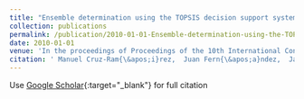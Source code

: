```yaml
---
title: "Ensemble determination using the TOPSIS decision support system in multi-objective evolutionary neural network classifiers"
collection: publications
permalink: /publication/2010-01-01-Ensemble-determination-using-the-TOPSIS-decision-support-system-in-multi-objective-evolutionary-neural-network-classifiers
date: 2010-01-01
venue: 'In the proceedings of Proceedings of the 10th International Conference on Intelligent Systems Design and Applications (ISDA2010)'
citation: ' Manuel Cruz-Ram{\&apos;i}rez,  Juan Fern{\&apos;a}ndez,  Javier S{\&apos;a}nchez-Monedero,  Francisco Fernandez-Navarro,  C{\&apos;e}sar Herv{\&apos;a}s-Mart{\&apos;i}nez,  Pedro Guti{\&apos;e}rrez,  M.T. Lamata, &quot;Ensemble determination using the TOPSIS decision support system in multi-objective evolutionary neural network classifiers.&quot; In the proceedings of Proceedings of the 10th International Conference on Intelligent Systems Design and Applications (ISDA2010), 2010.'
---
```

Use [Google Scholar](https://scholar.google.com/scholar?q=Ensemble+determination+using+the+TOPSIS+decision+support+system+in+multi+objective+evolutionary+neural+network+classifiers){:target="_blank"} for full citation